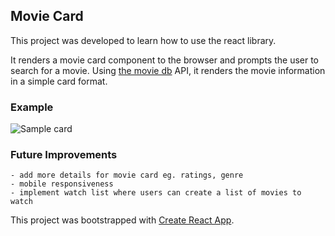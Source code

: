 ## Movie Card

This project was developed to learn how to use the react library. 

It renders a movie card component to the browser and prompts the user to search for a movie. Using [the movie db](https://www.themoviedb.org/documentation/api?language=en-US) API, it renders the movie information in a simple card format. 

### Example
![Sample card](https://i.imgur.com/UjN1rDB.png)

### Future Improvements
    - add more details for movie card eg. ratings, genre
    - mobile responsiveness
    - implement watch list where users can create a list of movies to watch

This project was bootstrapped with [Create React App](https://github.com/facebook/create-react-app).